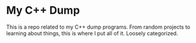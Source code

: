 # My C++ Dump

This is a repo related to my C++ dump programs. From random projects to learning about things, this is where I put all of it. Loosely categorized.
